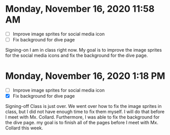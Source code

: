 # Monday, November 16, 2020 11:58 AM
- [ ] Improve image sprites for social media icon
- [ ] Fix background for dive page 

Signing-on I am in class right now. My goal is to improve the image sprites for the social media icons and fix the background for the dive page.

# Monday, November 16, 2020 1:18 PM
- [ ] Improve image sprites for social media icon
- [X] Fix background for dive page 

Signing-off Class is just over. We went over how to fix the image sprites in class, but I did not have enough time to fix them myself. I will do that before I meet with Mx. Collard. Furthermore, I was able to fix the background for the dive page. my goal is to finish all of the pages before I meet with Mx. Collard this week. 